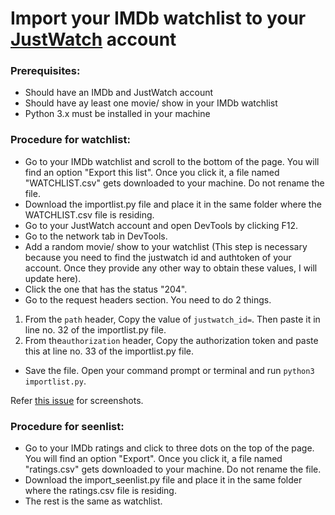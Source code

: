 # Import your IMDb watchlist to your [JustWatch](https://www.justwatch.com) account

### Prerequisites:
* Should have an IMDb and JustWatch account
* Should have ay least one movie/ show in your IMDb watchlist
* Python 3.x must be installed in your machine

### Procedure for watchlist:
* Go to your IMDb watchlist and scroll to the bottom of the page. You will find an option "Export this list". Once you click it, a file named "WATCHLIST.csv" gets downloaded to your machine. Do not rename the file.
* Download the importlist.py file and place it in the same folder where the WATCHLIST.csv file is residing.
* Go to your JustWatch account and open DevTools by clicking F12.
* Go to the network tab in DevTools.
* Add a random movie/ show to your watchlist (This step is necessary because you need to find the justwatch id and authtoken of your account. Once they provide any other way to obtain these values, I will update here).
* Click the one that has the status "204".
*  Go to the request headers section. You need to do 2 things.
1) From the ```path``` header, Copy the value of ```justwatch_id=```. Then paste it in line no. 32 of the importlist.py file.
2) From the```authorization``` header, Copy the authorization token and paste this at line no. 33 of the importlist.py file.
* Save the file. Open your command prompt or terminal and run ```python3 importlist.py```.

Refer [this issue](https://github.com/prasanth-G24/Imdb_to_JustWatch/issues/2) for screenshots.

### Procedure for seenlist:
* Go to your IMDb ratings and click to three dots on the top of the page. You will find an option "Export". Once you click it, a file named "ratings.csv" gets downloaded to your machine. Do not rename the file.
* Download the import_seenlist.py file and place it in the same folder where the ratings.csv file is residing.
* The rest is the same as watchlist.
